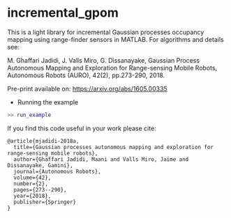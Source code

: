 # incremental_gpom

This is a light library for incremental Gaussian processes occupancy mapping using range-finder sensors in MATLAB. For algorithms and details see:

M. Ghaffari Jadidi, J. Valls Miro, G. Dissanayake, Gaussian Process Autonomous Mapping and Exploration for Range-sensing Mobile Robots, Autonomous Robots (AURO), 42(2), pp.273-290, 2018.

Pre-print available on: https://arxiv.org/abs/1605.00335


- Running the example

```matlab
>> run_example
```

If you find this code useful in your work please cite:
```
@article{mjadidi-2018a,
  title={Gaussian processes autonomous mapping and exploration for range-sensing mobile robots},
  author={Ghaffari Jadidi, Maani and Valls Miro, Jaime and Dissanayake, Gamini},
  journal={Autonomous Robots},
  volume={42},
  number={2},
  pages={273--290},
  year={2018},
  publisher={Springer}
}
```
